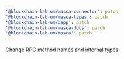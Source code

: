```yaml
---
'@blockchain-lab-um/masca-connector': patch
'@blockchain-lab-um/masca-types': patch
'@blockchain-lab-um/dapp': patch
'@blockchain-lab-um/masca-docs': patch
'@blockchain-lab-um/masca': patch
---
```


Change RPC method names and internal types
